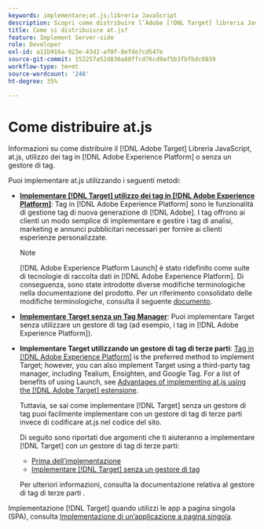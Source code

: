 ```yaml
---
keywords: implementare;at.js;libreria JavaScript
description: Scopri come distribuire l’Adobe [!DNL Target] libreria JavaScript at.js utilizzando i tag in Adobe Experience Platform o senza un gestore di tag.
title: Come si distribuisce at.js?
feature: Implement Server-side
role: Developer
exl-id: a11b916a-923e-43d2-af0f-8efde7cd547e
source-git-commit: 152257a52d836a88ffcd76cd9af5b3fbfbdc0839
workflow-type: tm+mt
source-wordcount: '248'
ht-degree: 35%

---
```


# Come distribuire at.js

Informazioni su come distribuire il [!DNL Adobe Target] Libreria JavaScript, at.js, utilizzo dei tag in [!DNL Adobe Experience Platform] o senza un gestore di tag.

Puoi implementare at.js utilizzando i seguenti metodi:

* **[Implementare [!DNL Target] utilizzo dei tag in [!DNL Adobe Experience Platform]](/help/main/c-implementing-target/c-implementing-target-for-client-side-web/how-to-deployatjs/cmp-implementing-target-using-adobe-launch.md)**: Tag in [!DNL Adobe Experience Platform] sono le funzionalità di gestione tag di nuova generazione di [!DNL Adobe]. I tag offrono ai clienti un modo semplice di implementare e gestire i tag di analisi, marketing e annunci pubblicitari necessari per fornire ai clienti esperienze personalizzate.

   >[!NOTE]
   >
   >[!DNL Adobe Experience Platform Launch] è stato ridefinito come suite di tecnologie di raccolta dati in [!DNL Adobe Experience Platform]. Di conseguenza, sono state introdotte diverse modifiche terminologiche nella documentazione del prodotto. Per un riferimento consolidato delle modifiche terminologiche, consulta il seguente [documento](https://experienceleague.adobe.com/docs/experience-platform/tags/term-updates.html?lang=it).

* **[Implementare Target senza un Tag Manager](/help/main/c-implementing-target/c-implementing-target-for-client-side-web/how-to-deployatjs/implementing-target-without-a-tag-manager.md)**: Puoi implementare Target senza utilizzare un gestore di tag (ad esempio, i tag in [!DNL Adobe Experience Platform]).
* **Implementare Target utilizzando un gestore di tag di terze parti**: [Tag in [!DNL Adobe Experience Platform]](/help/main/c-implementing-target/c-implementing-target-for-client-side-web/how-to-deployatjs/cmp-implementing-target-using-adobe-launch.md) is the preferred method to implement Target; however, you can also implement Target using a third-party tag manager, including Tealium, Ensighten, and Google Tag. For a list of benefits of using Launch, see [Advantages of implementing at.js using the [!DNL Adobe Target] estensione](/help/main/c-implementing-target/c-implementing-target-for-client-side-web/how-to-deployatjs/cmp-implementing-target-using-adobe-launch.md#section_48B3F938B6F8491DAF798E0DB54EF304).

   Tuttavia, se sai come implementare [!DNL Target] senza un gestore di tag puoi facilmente implementare con un gestore di tag di terze parti invece di codificare at.js nel codice del sito.

   Di seguito sono riportati due argomenti che ti aiuteranno a implementare [!DNL Target] con un gestore di tag di terze parti:

   * [Prima dell’implementazione](/help/main/c-implementing-target/c-considerations-before-you-implement-target/considerations-before-you-implement-target.md)
   * [Implementare [!DNL Target] senza un gestore di tag](/help/main/c-implementing-target/c-implementing-target-for-client-side-web/how-to-deployatjs/implementing-target-without-a-tag-manager.md)

   Per ulteriori informazioni, consulta la documentazione relativa al gestore di tag di terze parti .

Implementazione [!DNL Target] quando utilizzi le app a pagina singola (SPA), consulta [Implementazione di un’applicazione a pagina singola](/help/main/c-implementing-target/c-implementing-target-for-client-side-web/how-to-deployatjs/target-atjs-single-page-application.md).
